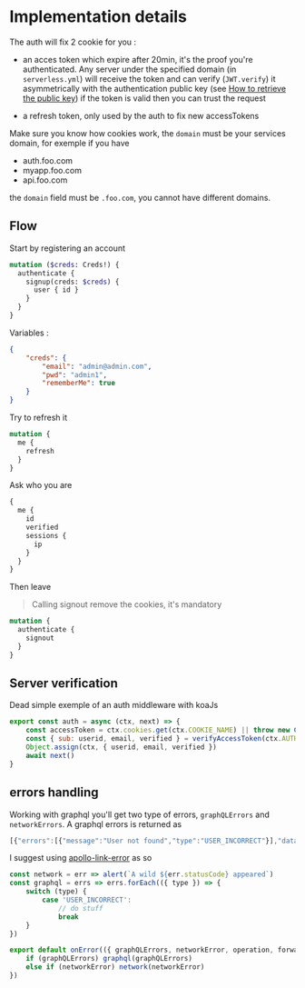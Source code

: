 # Implementation details

The auth will fix 2 cookie for you :
- an acces token which expire after 20min, it's the proof you're authenticated. Any server under the specified domain (in `serverless.yml`)
will receive the token and can verify (`JWT.verify`) it asymmetrically with the authentication public key (see [How to retrieve the public key](https://docs.auth.hydre.io/#/cert))
if the token is valid then you can trust the request

- a refresh token, only used by the auth to fix new accessTokens

Make sure you know how cookies work, the `domain` must be your services domain, for exemple if you have

- auth.foo.com
- myapp.foo.com
- api.foo.com

the `domain` field must be `.foo.com`, you cannot have different domains.

## Flow

Start by registering an account
```graphql
mutation ($creds: Creds!) {
  authenticate {
    signup(creds: $creds) {
      user { id }
    }
  }
}
```
Variables :
```json
{
	"creds": {
		"email": "admin@admin.com",
		"pwd": "admin1",
		"rememberMe": true
	}
}
```

Try to refresh it
```graphql
mutation {
  me {
    refresh
  }
}
```

Ask who you are
```graphql
{
  me {
    id
    verified
    sessions {
      ip
    }
  }
}
```

Then leave
> Calling signout remove the cookies, it's mandatory
```graphql
mutation {
  authenticate {
    signout
  }
}
```

## Server verification
Dead simple exemple of an auth middleware with koaJs
```js
export const auth = async (ctx, next) => {
	const accessToken = ctx.cookies.get(ctx.COOKIE_NAME) || throw new CookiesMissingError()
	const { sub: userid, email, verified } = verifyAccessToken(ctx.AUTH_PUBKEY)(accessToken) || throw new InvalidAccessTokenError()
	Object.assign(ctx, { userid, email, verified })
	await next()
}
```

## errors handling

Working with graphql you'll get two type of errors, `graphQLErrors` and `networkErrors`.
A graphql errors is returned as
```js
[{"errors":[{"message":"User not found","type":"USER_INCORRECT"}],"data":null}]
```

I suggest using [apollo-link-error](https://www.npmjs.com/package/apollo-link-error) as so

```js
const network = err => alert(`A wild ${err.statusCode} appeared`)
const graphql = errs => errs.forEach(({ type }) => {
	switch (type) {
		case 'USER_INCORRECT':
			// do stuff
			break
	}
})

export default onError(({ graphQLErrors, networkError, operation, forward }) => {
	if (graphQLErrors) graphql(graphQLErrors)
	else if (networkError) network(networkError)
})
```